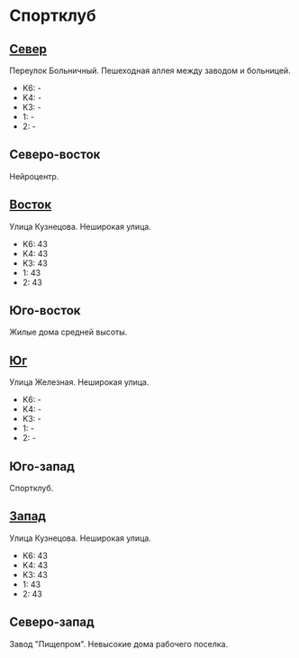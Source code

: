 # Спортклуб

## [Север](./10360080.md)

Переулок Больничный.
Пешеходная аллея между заводом и больницей.

* K6:   -
* K4:   -
* K3:   -
* 1:    -
* 2:    -

## Северо-восток

Нейроцентр.

## [Восток](./10370085.md)

Улица Кузнецова.
Неширокая улица.

* K6:   43
* K4:   43
* K3:   43
* 1:    43
* 2:    43

## Юго-восток

Жилые дома средней высоты.

## [Юг](./10360087.md)

Улица Железная.
Неширокая улица.

* K6:   -
* K4:   -
* K3:   -
* 1:    -
* 2:    -

## Юго-запад

Спортклуб.

## [Запад](./10355085.md)

Улица Кузнецова.
Неширокая улица.

* K6:   43
* K4:   43
* K3:   43
* 1:    43
* 2:    43

## Северо-запад

Завод "Пищепром".
Невысокие дома рабочего поселка.

